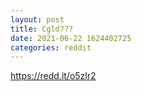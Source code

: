 ```yaml
--- 
layout: post 
title: Cgld??? 
date: 2021-06-22 1624402725 
categories: reddit 
--- 
```

https://redd.it/o5zlr2